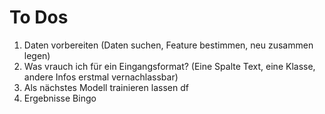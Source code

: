 # To Dos

1. Daten vorbereiten (Daten suchen, Feature bestimmen, neu zusammen legen)
2. Was vrauch ich für ein Eingangsformat? (Eine Spalte Text, eine Klasse, andere Infos erstmal vernachlassbar)
3. Als nächstes Modell trainieren lassen df
4. Ergebnisse Bingo